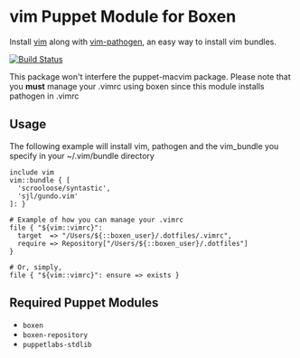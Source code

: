 # vim Puppet Module for Boxen

Install [vim](http://www.vim.org/) along with [vim-pathogen](https://github.com/tpope/vim-pathogen), an easy way to install vim bundles.

[![Build Status](https://travis-ci.org/boxen/puppet-vim.png?branch=master)](https://travis-ci.org/boxen/puppet-vim)

This package won't interfere the puppet-macvim package. Please note that you __must__ manage your .vimrc using boxen since this module installs pathogen in .vimrc

## Usage
The following example will install vim, pathogen and the vim_bundle you specify in your ~/.vim/bundle directory

    include vim
    vim::bundle { [
      'scrooloose/syntastic',
      'sjl/gundo.vim'
    ]: }

    # Example of how you can manage your .vimrc
    file { "${vim::vimrc}":
      target  => "/Users/${::boxen_user}/.dotfiles/.vimrc",
      require => Repository["/Users/${::boxen_user}/.dotfiles"]
    }

    # Or, simply,
    file { "${vim::vimrc}": ensure => exists }

## Required Puppet Modules

* `boxen`
* `boxen-repository`
* `puppetlabs-stdlib`
